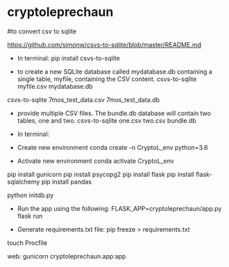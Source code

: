 # cryptoleprechaun


#to convert csv to sqlite

https://github.com/simonw/csvs-to-sqlite/blob/master/README.md

* In terminal:
pip install csvs-to-sqlite

* to create a new SQLite database called mydatabase.db containing a single table, myfile, containing the CSV content.
csvs-to-sqlite myfile.csv mydatabase.db

csvs-to-sqlite 7mos_test_data.csv 7mos_test_data.db

* provide multiple CSV files. The bundle.db database will contain two tables, one and two.
csvs-to-sqlite one.csv two.csv bundle.db





* In terminal:

* Create new environment
conda create -n CryptoL_env python=3.6

* Activate new environment
conda activate CryptoL_env

pip install gunicorn
pip install psycopg2
pip install flask
pip install flask-sqlalchemy
pip install pandas

python initdb.py

* Run the app using the following:
FLASK_APP=cryptoleprechaun/app.py flask run

* Generate requirements.txt file:
pip freeze > requirements.txt

touch Procfile

web: gunicorn cryptoleprechaun.app:app
